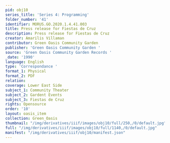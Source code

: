 ```yaml
---
pid: obj10
series_title: 'Series 4: Programming'
folder_number: '41'
identifier: MORUS.GO.2020.1.4.41.003
title: Press release for Fiestas de Cruz
description: Press release for Fiestas de Cruz
creator: Amarilis Villaman
contributor: Green Oasis Community Garden
publisher: 'Green Oasis Community Garden '
source: 'Green Oasis Community Garden Records '
_date: '1990'
language: English
type: 'Correspondance '
format_1: Physical
format_2: PDF
relation:
coverage: Lower East Side
subject_1: Community Theater
subject_2: Gardent Events
subject_3: Fiestas de Cruz
rights: Opensource
order: '10'
layout: oasis_item
collection: Green_Oasis
thumbnail: "/img/derivatives/iiif/images/obj10/full/250,/0/default.jpg"
full: "/img/derivatives/iiif/images/obj10/full/1140,/0/default.jpg"
manifest: "/img/derivatives/iiif/obj10/manifest.json"
---
```

